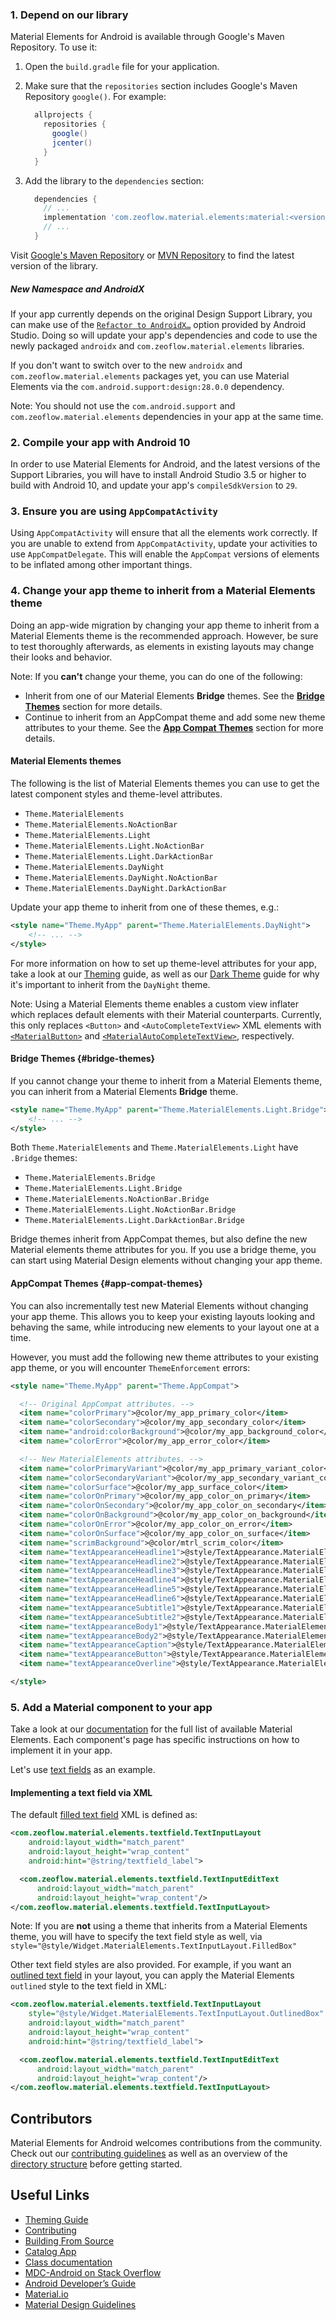 <!--docs:
title: "Getting Started"
layout: landing
section: docs
path: /docs/getting-started/
-->

### 1. Depend on our library

Material Elements for Android is available through Google's Maven Repository.
To use it:

1.  Open the `build.gradle` file for your application.
2.  Make sure that the `repositories` section includes Google's Maven Repository
    `google()`. For example:

    ```groovy
      allprojects {
        repositories {
          google()
          jcenter()
        }
      }
    ```

3.  Add the library to the `dependencies` section:

    ```groovy
      dependencies {
        // ...
        implementation 'com.zeoflow.material.elements:material:<version>'
        // ...
      }
    ```

Visit [Google's Maven Repository](http://maven.google.com) or
[MVN Repository](https://mvnrepository.com/artifact/com.zeoflow.material.elements/material)
to find the latest version of the library.

##### New Namespace and AndroidX

If your app currently depends on the original Design Support Library, you can
make use of the
[`Refactor to AndroidX…`](https://developer.android.com/jetpack/androidx/migrate)
option provided by Android Studio. Doing so will update your app's dependencies
and code to use the newly packaged `androidx` and `com.zeoflow.material.elements`
libraries.

If you don't want to switch over to the new `androidx` and
`com.zeoflow.material.elements` packages yet, you can use Material Elements via
the `com.android.support:design:28.0.0` dependency.

Note: You should not use the `com.android.support` and
`com.zeoflow.material.elements` dependencies in your app at the same time.

### 2. Compile your app with Android 10

In order to use Material Elements for Android, and the latest versions of the
Support Libraries, you will have to install Android Studio 3.5 or higher to
build with Android 10, and update your app's `compileSdkVersion` to `29`.

### 3. Ensure you are using `AppCompatActivity`

Using `AppCompatActivity` will ensure that all the elements work correctly. If
you are unable to extend from `AppCompatActivity`, update your activities to use
`AppCompatDelegate`. This will enable the `AppCompat` versions of elements to
be inflated among other important things.

### 4. Change your app theme to inherit from a Material Elements theme

Doing an app-wide migration by changing your app theme to inherit from a
Material Elements theme is the recommended approach. However, be sure to test
thoroughly afterwards, as elements in existing layouts may change their looks
and behavior.

Note: If you **can't** change your theme, you can do one of the following:

*   Inherit from one of our Material Elements **Bridge** themes. See the
    [**Bridge Themes**](#bridge-themes) section for more details.
*   Continue to inherit from an AppCompat theme and add some new theme
    attributes to your theme. See the
    [**App Compat Themes**](#app-compat-themes) section for more details.

#### **Material Elements themes**

The following is the list of Material Elements themes you can use to get the
latest component styles and theme-level attributes.

*   `Theme.MaterialElements`
*   `Theme.MaterialElements.NoActionBar`
*   `Theme.MaterialElements.Light`
*   `Theme.MaterialElements.Light.NoActionBar`
*   `Theme.MaterialElements.Light.DarkActionBar`
*   `Theme.MaterialElements.DayNight`
*   `Theme.MaterialElements.DayNight.NoActionBar`
*   `Theme.MaterialElements.DayNight.DarkActionBar`

Update your app theme to inherit from one of these themes, e.g.:

```xml
<style name="Theme.MyApp" parent="Theme.MaterialElements.DayNight">
    <!-- ... -->
</style>
```

For more information on how to set up theme-level attributes for your app, take
a look at our [Theming](theming.md) guide, as well as our
[Dark Theme](theming/Dark.md) guide for why it's important to inherit from the
`DayNight` theme.

Note: Using a Material Elements theme enables a custom view inflater which
replaces default elements with their Material counterparts. Currently, this
only replaces `<Button>` and `<AutoCompleteTextView>` XML elements with
[`<MaterialButton>`](elements/Button.md) and
[`<MaterialAutoCompleteTextView>`](https://github.com/material-elements/material-elements-android/blob/master/material-elements/java/com/zeoflow/material/elements/textfield/MaterialAutoCompleteTextView.java),
respectively.

#### **Bridge Themes** {#bridge-themes}

If you cannot change your theme to inherit from a Material Elements theme, you
can inherit from a Material Elements **Bridge** theme.

```xml
<style name="Theme.MyApp" parent="Theme.MaterialElements.Light.Bridge">
    <!-- ... -->
</style>
```

Both `Theme.MaterialElements` and `Theme.MaterialElements.Light` have
`.Bridge` themes:

*   `Theme.MaterialElements.Bridge`
*   `Theme.MaterialElements.Light.Bridge`
*   `Theme.MaterialElements.NoActionBar.Bridge`
*   `Theme.MaterialElements.Light.NoActionBar.Bridge`
*   `Theme.MaterialElements.Light.DarkActionBar.Bridge`

Bridge themes inherit from AppCompat themes, but also define the new Material
elements theme attributes for you. If you use a bridge theme, you can start
using Material Design elements without changing your app theme.

#### **AppCompat Themes** {#app-compat-themes}

You can also incrementally test new Material Elements without changing your
app theme. This allows you to keep your existing layouts looking and behaving
the same, while introducing new elements to your layout one at a time.

However, you must add the following new theme attributes to your existing app
theme, or you will encounter `ThemeEnforcement` errors:

```xml
<style name="Theme.MyApp" parent="Theme.AppCompat">

  <!-- Original AppCompat attributes. -->
  <item name="colorPrimary">@color/my_app_primary_color</item>
  <item name="colorSecondary">@color/my_app_secondary_color</item>
  <item name="android:colorBackground">@color/my_app_background_color</item>
  <item name="colorError">@color/my_app_error_color</item>

  <!-- New MaterialElements attributes. -->
  <item name="colorPrimaryVariant">@color/my_app_primary_variant_color</item>
  <item name="colorSecondaryVariant">@color/my_app_secondary_variant_color</item>
  <item name="colorSurface">@color/my_app_surface_color</item>
  <item name="colorOnPrimary">@color/my_app_color_on_primary</item>
  <item name="colorOnSecondary">@color/my_app_color_on_secondary</item>
  <item name="colorOnBackground">@color/my_app_color_on_background</item>
  <item name="colorOnError">@color/my_app_color_on_error</item>
  <item name="colorOnSurface">@color/my_app_color_on_surface</item>
  <item name="scrimBackground">@color/mtrl_scrim_color</item>
  <item name="textAppearanceHeadline1">@style/TextAppearance.MaterialElements.Headline1</item>
  <item name="textAppearanceHeadline2">@style/TextAppearance.MaterialElements.Headline2</item>
  <item name="textAppearanceHeadline3">@style/TextAppearance.MaterialElements.Headline3</item>
  <item name="textAppearanceHeadline4">@style/TextAppearance.MaterialElements.Headline4</item>
  <item name="textAppearanceHeadline5">@style/TextAppearance.MaterialElements.Headline5</item>
  <item name="textAppearanceHeadline6">@style/TextAppearance.MaterialElements.Headline6</item>
  <item name="textAppearanceSubtitle1">@style/TextAppearance.MaterialElements.Subtitle1</item>
  <item name="textAppearanceSubtitle2">@style/TextAppearance.MaterialElements.Subtitle2</item>
  <item name="textAppearanceBody1">@style/TextAppearance.MaterialElements.Body1</item>
  <item name="textAppearanceBody2">@style/TextAppearance.MaterialElements.Body2</item>
  <item name="textAppearanceCaption">@style/TextAppearance.MaterialElements.Caption</item>
  <item name="textAppearanceButton">@style/TextAppearance.MaterialElements.Button</item>
  <item name="textAppearanceOverline">@style/TextAppearance.MaterialElements.Overline</item>

</style>
```

### 5. Add a Material component to your app

Take a look at our [documentation](https://www.material.io/elements/android)
for the full list of available Material Elements. Each component's page has
specific instructions on how to implement it in your app.

Let's use [text fields](elements/TextField.md) as an example.

#### **Implementing a text field via XML**

The default
[filled text field](https://material.io/go/design-text-fields#filled-text-field)
XML is defined as:

```xml
<com.zeoflow.material.elements.textfield.TextInputLayout
    android:layout_width="match_parent"
    android:layout_height="wrap_content"
    android:hint="@string/textfield_label">

  <com.zeoflow.material.elements.textfield.TextInputEditText
      android:layout_width="match_parent"
      android:layout_height="wrap_content"/>
</com.zeoflow.material.elements.textfield.TextInputLayout>
```

Note: If you are **not** using a theme that inherits from a Material Elements
theme, you will have to specify the text field style as well, via
`style="@style/Widget.MaterialElements.TextInputLayout.FilledBox"`

Other text field styles are also provided. For example, if you want an
[outlined text field](https://material.io/go/design-text-fields#outlined-text-field)
in your layout, you can apply the Material Elements `outlined` style to the
text field in XML:

```xml
<com.zeoflow.material.elements.textfield.TextInputLayout
    style="@style/Widget.MaterialElements.TextInputLayout.OutlinedBox"
    android:layout_width="match_parent"
    android:layout_height="wrap_content"
    android:hint="@string/textfield_label">

  <com.zeoflow.material.elements.textfield.TextInputEditText
      android:layout_width="match_parent"
      android:layout_height="wrap_content"/>
</com.zeoflow.material.elements.textfield.TextInputLayout>
```

## Contributors

Material Elements for Android welcomes contributions from the community. Check
out our [contributing guidelines](contributing.md) as well as an overview of the
[directory structure](directorystructure.md) before getting started.

## Useful Links

-   [Theming Guide](theming.md)
-   [Contributing](contributing.md)
-   [Building From Source](building-from-source.md)
-   [Catalog App](catalog-app.md)
-   [Class documentation](https://developer.android.com/reference/com/google/android/material/classes)
-   [MDC-Android on Stack Overflow](https://www.stackoverflow.com/questions/tagged/material-elements+android)
-   [Android Developer’s Guide](https://developer.android.com/training/material/index.html)
-   [Material.io](https://www.material.io)
-   [Material Design Guidelines](https://material.google.com)

